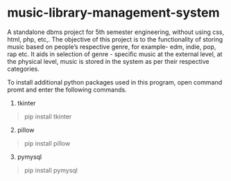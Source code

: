 # music-library-management-system
A standalone dbms project for 5th semester engineering, without using css, html, php, etc,.
The objective of this project is to the functionality of storing music based on people’s respective genre, for example- edm, indie, pop, rap etc. It aids in selection of genre - specific music at the external level, at the physical level, music is stored in the system as per their respective categories.

To install additional python packages used in this program, open command promt and enter the following commands.
1. tkinter
>pip install tkinter
2. pillow
>pip install pillow
3. pymysql
>pip install pymysql

